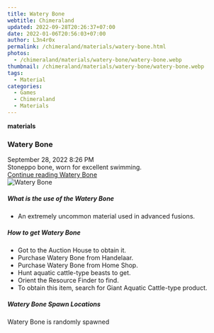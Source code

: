 ```yaml
---
title: Watery Bone
webtitle: Chimeraland
updated: 2022-09-28T20:26:37+07:00
date: 2022-01-06T20:56:03+07:00
author: L3n4r0x
permalink: /chimeraland/materials/watery-bone.html
photos:
  - /chimeraland/materials/watery-bone/watery-bone.webp
thumbnail: /chimeraland/materials/watery-bone/watery-bone.webp
tags:
  - Material
categories:
  - Games
  - Chimeraland
  - Materials
---
```


<section id="bootstrap-wrapper">
  <link
    rel="stylesheet"
    href="https://cdn.statically.io/gh/dimaslanjaka/Web-Manajemen/40ac3225/css/bootstrap-4.5-wrapper.css"
  />
  <div
    class="row g-0 border rounded overflow-hidden flex-md-row mb-4 shadow-sm position-relative"
  >
    <div class="col p-4 d-flex flex-column position-static">
      <strong class="d-inline-block mb-2 text-success">materials</strong>
      <h3 class="mb-0">Watery Bone</h3>
      <div class="mb-1 text-muted">September 28, 2022 8:26 PM</div>
      <div class="mb-2 border p-1">
        Stoneppo bone, worn for excellent swimming.
      </div>
      <a href="#" class="stretched-link d-none">Continue reading Watery Bone</a>
    </div>
    <div class="col-auto d-none d-lg-block">
      <img
        src="/chimeraland/materials/watery-bone/watery-bone.webp"
        alt="Watery Bone"
      />
    </div>
  </div>
  <div class="row">
    <div class="col-lg-6 col-12 mb-2">
      <div class="card">
        <div class="card-body">
          <h5 class="card-title">What is the use of the Watery Bone</h5>
          <div class="card-text">
            <ul>
              <li>An extremely uncommon material used in advanced fusions.</li>
            </ul>
          </div>
        </div>
      </div>
    </div>
    <div class="col-lg-6 col-12 mb-2">
      <div class="card">
        <div class="card-body">
          <h5 class="card-title">How to get Watery Bone</h5>
          <div class="card-text">
            <ul>
              <li>Got to the Auction House to obtain it.</li>
              <li>Purchase Watery Bone from Handelaar.</li>
              <li>Purchase Watery Bone from Home Shop.</li>
              <li>Hunt aquatic cattle-type beasts to get.</li>
              <li>Orient the Resource Finder to find.</li>
              <li>
                To obtain this item, search for Giant Aquatic Cattle-type
                product.
              </li>
            </ul>
          </div>
        </div>
      </div>
    </div>
    <div class="col-12 mb-2">
      <h5>Watery Bone Spawn Locations</h5>
      <p>Watery Bone is randomly spawned</p>
    </div>
  </div>
</section>